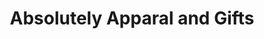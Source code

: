 ---
title: "Absolutely Apparal and Gifts"
url: /syracuse/absolutely-apparal-and-gifts/
shop: clothes
---